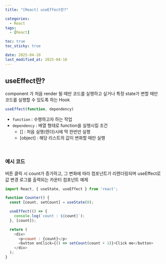```yaml
---
title: "[React] useEffect란?"

categories:
  - React
tags:
  - [React]

toc: true
toc_sticky: true

date: 2025-04-10
last_modified_at: 2025-04-10
---
```


## useEffect란?
component 가 처음 render 될 때만 코드를 실행하고 싶거나 특정 state가 변할 때만 코드를 실행할 수 있도록 하는 Hook

```js
useEffect(function, dependency)
```

- `function` : 수행하고자 하는 작업
- `dependency` : 배열 형태로 function을 실행시킬 조건
  - [] : 처음 실행(렌더)시에 딱 한번만 실행
  - [object] : 해당 리스트의 값이 변화할 때만 실행  
<br/>

### 예시 코드
버튼 클릭 시 count가 증가하고, 그 변화에 따라 컴포넌트가 리렌더링되며 useEffect로 값 변경 로그를 출력되는 카운터 컴포넌트 예제

```js
import React, { useState, useEffect } from 'react';

function Counter() {
  const [count, setCount] = useState(0);

  useEffect(() => {
    console.log(`count : ${count}`);
  }, [count]);

  return (
    <div>
      <p>count : {count}</p>
      <button onClick={() => setCount(count + 1)}>Click me</button>
    </div>
  );
}
```
